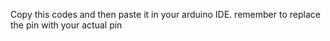 Copy this codes and then paste it in your arduino IDE. remember to replace the pin with your actual pin
